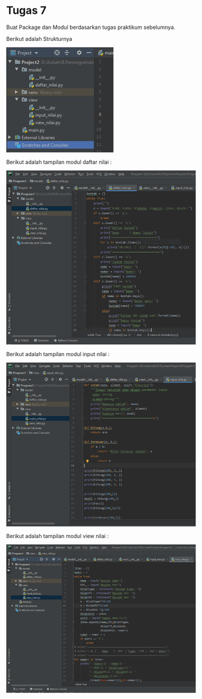 # Tugas 7

Buat Package dan Modul berdasarkan tugas praktikum sebelumnya.

Berikut adalah Strukturnya

![daftar](https://github.com/putrinabila2301/Tugas-7/blob/master/tgs%20python.jpg)

Berikut adalah tampilan modul daftar nilai :

![daftar](https://github.com/putrinabila2301/Tugas-7/blob/master/daftar%20nilai.PNG)

Berikut adalah tampilan modul input nilai :

![daftar](https://github.com/putrinabila2301/Tugas-7/blob/master/input%20nilai.PNG)

Berikut adalah tampilan modul view nilai :

![daftar](https://github.com/putrinabila2301/Tugas-7/blob/master/view%20nilai.PNG)
